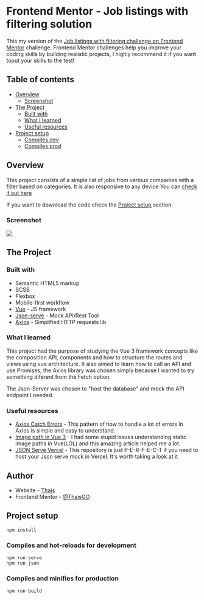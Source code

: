 # Frontend Mentor - Job listings with filtering solution

This my version of the [Job listings with filtering challenge on Frontend Mentor](https://www.frontendmentor.io/challenges/job-listings-with-filtering-ivstIPCt) challenge. 
Frontend Mentor challenges help you improve your coding skills by building realistic projects, I highly recommend it if you want toput your skills to the test!

## Table of contents

- [Overview](#overview)
  - [Screenshot](#screenshot)
- [The Project](#the-project)
  - [Built with](#built-with)
  - [What I learned](#what-i-learned)
  - [Useful resources](#useful-resources)
- [Project setup](#project-setup)
  - [Compiles dev](#Compiles-and-hot-reloads-for-development)
  - [Compiles prod](#Compiles-and-minifies-for-production)

## Overview

This project consists of a simple list of jobs from various companies with a filter based on categories. 
It is also responsive to any device
You can [check it out here](https://jobs-list-eight.vercel.app/) 

If you want to download the code check the [Project setup](#project-setup) section.

### Screenshot
<!-- TODO -->
![](./screenshot.jpg)

## The Project

### Built with

- Semantic HTML5 markup
- SCSS
- Flexbox
- Mobile-first workflow
- [Vue](https://vuejs.org/) - JS framework
- [Json-serve](https://www.npmjs.com/package/json-server) - Mock API/Rest Tool
- [Axios](https://axios-http.com/docs/intro) - Simplified HTTP requests lib

### What I learned

This project had the purpose of studying the Vue 3 framework concepts like the composition API, components and how to structure the routes and views using vue architecture. It also aimed to learn how to call an API and use Promises, the Axios library was chosen simply because I wanted to try something diferent from the Fetch option.

The Json-Server was chosen to "host the database" and mock the API endpoint I needed.

### Useful resources

- [Axios Catch Errors](https://gist.github.com/fgilio/230ccd514e9381fafa51608fcf137253) - This pattern of how to handle a lot of errors in Axios is simple and easy to understand.
- [Image path in Vue 3](https://medium.com/codex/static-vs-dynamic-images-paths-in-vue3-8f1e5628856d) - I had some stupid issues understanding static image paths in Vue(LOL) and this amazing article helped me a lot.
- [JSON Serve Vercel](https://github.com/kitloong/json-server-vercel) - This repository is just P-E-R-F-E-C-T if you need to host your Json serve mock in Vercel. It's worth taking a look at it  

## Author

- Website - [Thais](https://github.com/ThaisGO)
- Frontend Mentor - [@ThaisGO](https://www.frontendmentor.io/profile/ThaisGO)

## Project setup
```
npm install
```
### Compiles and hot-reloads for development
```
npm run serve
npm run json
```

### Compiles and minifies for production
```
npm run build
```

